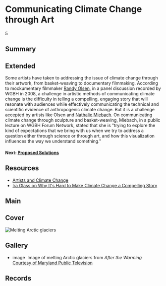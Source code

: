 # Communicating Climate Change through Art

5



## Summary

## Extended

Some artists have taken to addressing the issue of climate change through their artwork, from basket-weaving to documentary filmmaking. According to mockumentary filmmaker [Randy Olsen](/catalog/cpb-aacip_15-cc0tq5rf2m), in a panel discussion recorded by WGBH in 2008, a challenge in artistic methods of communicating climate change is the difficulty in telling a compelling, engaging story that will resonate with audiences while effectively communicating the technical and scientific evidence of anthropogenic climate change. But it is a challenge accepted by artists like Olsen and [Nathalie Miebach](/catalog/cpb-aacip_15-1v5bc3t03w). On communicating climate change through sculpture and basket-weaving, Miebach, in a public lecture on WGBH Forum Network, stated that she is "trying to explore the kind of expectations that we bring with us when we try to address a question either through science or through art, and how this visualization influences the way we understand something."

#### Next: [Proposed Solutions](/exhibits/climate-change/solutions)

## Resources

- [Artists and Climate Change](http://artistsandclimatechange.com)
- [Ira Glass on Why It's Hard to Make Climate Change a Compelling Story](https://www.youtube.com/watch?v=dv2JEsHiL8U)

## Main

## Cover
  <img title="Cover Image" alt="Melting Arctic glaciers" src="https://s3.amazonaws.com/americanarchive.org/exhibits/ClimateChange_Section7_Art.jpg">

## Gallery
  - <a class="type">image</a>
    <img alt="" src="https://s3.amazonaws.com/americanarchive.org/exhibits/ClimateChange_Section7_Art.jpg">
    <a class="caption-text">Image of melting Arctic glaciers from <i>After the Warming</i></a>
    <a class="credit-link" href="http://americanarchive.org/catalog/cpb-aacip_394-65h9wd4r">Courtesy of Maryland Public Television</a>
    <a class="asset-url" href="http://americanarchive.org/catalog/cpb-aacip_394-65h9wd4r"></a>

## Records

